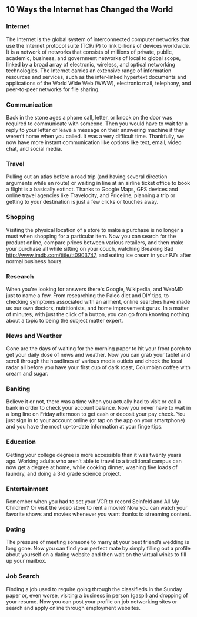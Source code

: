 
## 10 Ways the Internet has Changed the World
### Internet
The Internet is the global system of interconnected computer networks that use the Internet protocol suite (TCP/IP) to link billions of devices worldwide. It is a network of networks that consists of millions of private, public, academic, business, and government networks of local to global scope, linked by a broad array of electronic, wireless, and optical networking technologies. The Internet carries an extensive range of information resources and services, such as the inter-linked hypertext documents and applications of the World Wide Web (WWW), electronic mail, telephony, and peer-to-peer networks for file sharing.

### Communication

Back in the stone ages a phone call, letter, or knock on the door was required to communicate with someone. Then you would have to wait for a reply to your letter or leave a message on their answering machine if they weren’t home when you called. It was a very difficult time. Thankfully, we now have more instant communication like options like text, email, video chat, and social media. 

### Travel

Pulling out an atlas before a road trip (and having several direction arguments while en route) or waiting in line at an airline ticket office to book a flight is a basically extinct. Thanks to Google Maps, GPS devices and online travel agencies like Travelocity, and Priceline, planning a trip or getting to your destination is just a few clicks or touches away. 

### Shopping

Visiting the physical location of a store to make a purchase is no longer a must when shopping for a particular item. Now you can search for the product online, compare prices between various retailers, and then make your purchase all while sitting on your couch, watching Breaking Bad http://www.imdb.com/title/tt0903747, and eating ice cream in your PJ’s after normal business hours. 

### Research

When you're looking for answers there's Google, Wikipedia, and WebMD just to name a few. From researching the Paleo diet and DIY tips, to checking symptoms associated with an ailment, online searches have made us our own doctors, nutritionists, and home improvement gurus. In a matter of minutes, with just the click of a button, you can go from knowing nothing about a topic to being the subject matter expert. 

### News and Weather

Gone are the days of waiting for the morning paper to hit your front porch to get your daily dose of news and weather. Now you can grab your tablet and scroll through the headlines of various media outlets and check the local radar all before you have your first cup of dark roast, Columbian coffee with cream and sugar. 

### Banking
 
Believe it or not, there was a time when you actually had to visit or call a bank in order to check your account balance. Now you never have to wait in a long line on Friday afternoon to get cash or deposit your pay check. You just sign in to your account online (or tap on the app on your smartphone) and you have the most up-to-date information at your fingertips.

### Education

Getting your college degree is more accessible than it was twenty years ago. Working adults who aren’t able to travel to a traditional campus can now get a degree at home, while cooking dinner, washing five loads of laundry, and doing a 3rd grade science project. 

### Entertainment

Remember when you had to set your VCR to record Seinfeld and All My Children? Or visit the video store to rent a movie? Now you can watch your favorite shows and movies whenever you want thanks to streaming content.

### Dating

The pressure of meeting someone to marry at your best friend’s wedding is long gone. Now you can find your perfect mate by simply filling out a profile about yourself on a dating website and then wait on the virtual winks to fill up your mailbox.

### Job Search

Finding a job used to require going through the classifieds in the Sunday paper or, even worse, visiting a business in person (gasp!) and dropping of your resume. Now you can post your profile on job networking sites or search and apply online through employment websites. 

